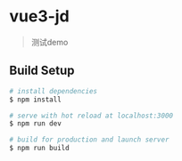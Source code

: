 # vue3-jd

> 测试demo

## Build Setup

```bash
# install dependencies
$ npm install

# serve with hot reload at localhost:3000
$ npm run dev

# build for production and launch server
$ npm run build
